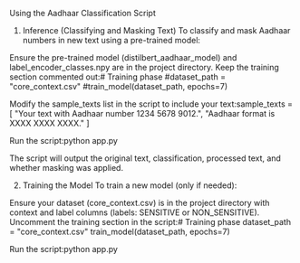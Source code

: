 Using the Aadhaar Classification Script

1. Inference (Classifying and Masking Text)
To classify and mask Aadhaar numbers in new text using a pre-trained model:

Ensure the pre-trained model (distilbert_aadhaar_model) and label_encoder_classes.npy are in the project directory.
Keep the training section commented out:# Training phase
#dataset_path = "core_context.csv"
#train_model(dataset_path, epochs=7)


Modify the sample_texts list in the script to include your text:sample_texts = [
    "Your text with Aadhaar number 1234 5678 9012.",
    "Aadhaar format is XXXX XXXX XXXX."
]


Run the script:python app.py


The script will output the original text, classification, processed text, and whether masking was applied.

2. Training the Model
To train a new model (only if needed):

Ensure your dataset (core_context.csv) is in the project directory with context and label columns (labels: SENSITIVE or NON_SENSITIVE).
Uncomment the training section in the script:# Training phase
dataset_path = "core_context.csv"
train_model(dataset_path, epochs=7)


Run the script:python app.py


